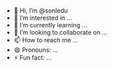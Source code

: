 - 👋 Hi, I’m @sonledu
- 👀 I’m interested in ...
- 🌱 I’m currently learning ...
- 💞️ I’m looking to collaborate on ...
- 📫 How to reach me ...
- 😄 Pronouns: ...
- ⚡ Fun fact: ...

<!---
sonledu/sonledu is a ✨ special ✨ repository because its `README.md` (this file) appears on your GitHub profile.
You can click the Preview link to take a look at your changes.
--->
